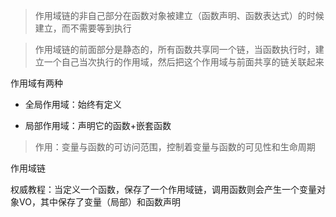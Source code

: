 
>作用域链的非自己部分在函数对象被建立（函数声明、函数表达式）的时候建立，而不需要等到执行

>作用域链的前面部分是静态的，所有函数共享同一个链，当函数执行时，建立一个自己当次执行的作用域，然后把这个作用域与前面共享的链关联起来

作用域有两种

* 全局作用域：始终有定义

* 局部作用域：声明它的函数+嵌套函数

> 作用：变量与函数的可访问范围，控制着变量与函数的可见性和生命周期

作用域链

权威教程：当定义一个函数，保存了一个作用域链，调用函数则会产生一个变量对象VO，其中保存了变量（局部）和函数声明




